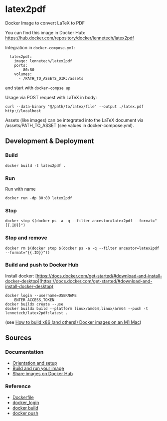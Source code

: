 # latex2pdf

Docker Image to convert LaTeX to PDF

You can find this image in Docker Hub:
https://hub.docker.com/repository/docker/lennetech/latex2pdf

Integration in `docker-compose.yml`:
```
  latex2pdf:
    image: lennetech/latex2pdf
    ports:
      - 80:80
    volumes:
      - /PATH_TO_ASSETS_DIR:/assets
```
and start with `docker-compse up`

Usage via POST request with LaTeX in body:
```
curl --data-binary "@/path/to/latex/file" --output ./latex.pdf http://localhost
```

Assets (like images) can be integrated into the LaTeX document via /assets/PATH_TO_ASSET 
(see values in docker-compose.yml).

## Development & Deployment

### Build
```
docker build -t latex2pdf .
```

### Run

Run with name
```
docker run -dp 80:80 latex2pdf
```

### Stop
```
docker stop $(docker ps -a -q --filter ancestor=latex2pdf --format="{{.ID}}")
```

### Stop and remove
```
docker rm $(docker stop $(docker ps -a -q --filter ancestor=latex2pdf --format="{{.ID}}"))
```

### Build and push to Docker Hub

Install docker:
[https://docs.docker.com/get-started/#download-and-install-docker-desktop](https://docs.docker.com/get-started/#download-and-install-docker-desktop)

```
docker login --username=USERNAME
    ENTER ACCESS_TOKEN
docker buildx create --use
docker buildx build --platform linux/amd64,linux/arm64 --push -t lennetech/latex2pdf:latest .
```
(see [How to build x86 (and others!) Docker images on an M1 Mac](https://jaimyn.com.au/how-to-build-multi-architecture-docker-images-on-an-m1-mac/))

## Sources

### Documentation
- [Orientation and setup](https://docs.docker.com/get-started/)
- [Build and run your image](https://docs.docker.com/get-started/part2/)
- [Share images on Docker Hub](https://docs.docker.com/get-started/part3/)

### Reference
- [Dockerfile](https://docs.docker.com/engine/reference/builder/)
- [docker_login](https://docs.docker.com/engine/reference/commandline/login/)
- [docker build](https://docs.docker.com/engine/reference/commandline/build/)
- [docker push](https://docs.docker.com/engine/reference/commandline/push/)
